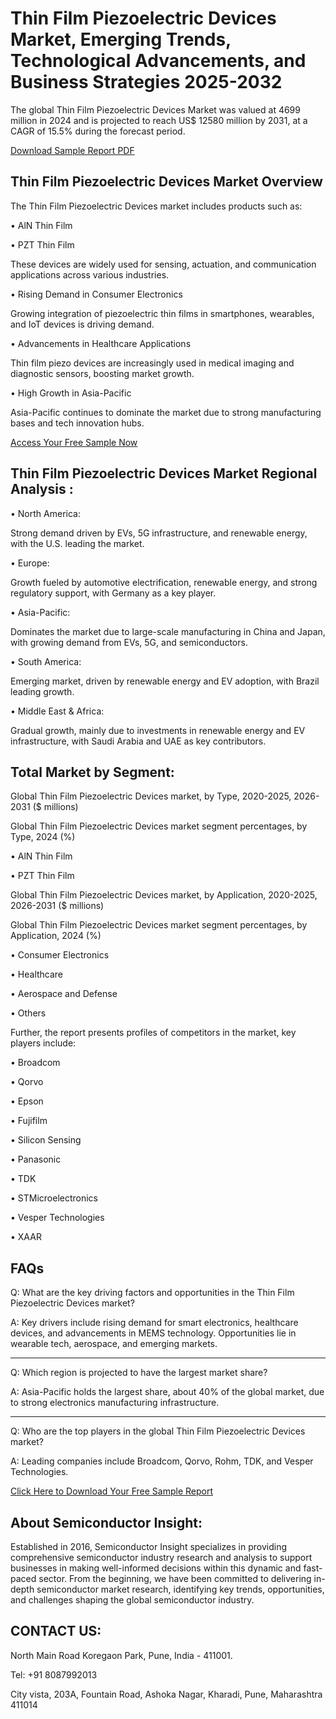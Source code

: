 <h1>Thin Film Piezoelectric Devices Market, Emerging Trends, Technological Advancements, and Business Strategies 2025-2032</h1>

The global Thin Film Piezoelectric Devices Market was valued at 4699 million in 2024 and is projected to reach US$ 12580 million by 2031, at a CAGR of 15.5% during the forecast period.

[Download Sample Report PDF](https://semiconductorinsight.com/download-sample-report/?product_id=90863)

<h2>Thin Film Piezoelectric Devices Market Overview</h2>

The Thin Film Piezoelectric Devices market includes products such as:

•	AlN Thin Film

•	PZT Thin Film

These devices are widely used for sensing, actuation, and communication applications across various industries.

•	Rising Demand in Consumer Electronics

Growing integration of piezoelectric thin films in smartphones, wearables, and IoT devices is driving demand.

•	Advancements in Healthcare Applications

Thin film piezo devices are increasingly used in medical imaging and diagnostic sensors, boosting market growth.

•	High Growth in Asia-Pacific

Asia-Pacific continues to dominate the market due to strong manufacturing bases and tech innovation hubs.

[Access Your Free Sample Now](https://semiconductorinsight.com/report/thin-film-piezoelectric-devices-market-size/)

<h2>Thin Film Piezoelectric Devices Market Regional Analysis :</h2>

•	North America:

Strong demand driven by EVs, 5G infrastructure, and renewable energy, with the U.S. leading the market.

•	Europe:

Growth fueled by automotive electrification, renewable energy, and strong regulatory support, with Germany as a key player.

•	Asia-Pacific:

Dominates the market due to large-scale manufacturing in China and Japan, with growing demand from EVs, 5G, and semiconductors.

•	South America:

Emerging market, driven by renewable energy and EV adoption, with Brazil leading growth.

•	Middle East & Africa:

Gradual growth, mainly due to investments in renewable energy and EV infrastructure, with Saudi Arabia and UAE as key contributors.

<h2>Total Market by Segment:</h2>

Global Thin Film Piezoelectric Devices market, by Type, 2020-2025, 2026-2031 ($ millions)

Global Thin Film Piezoelectric Devices market segment percentages, by Type, 2024 (%)

•	AlN Thin Film

•	PZT Thin Film

Global Thin Film Piezoelectric Devices market, by Application, 2020-2025, 2026-2031 ($ millions)

Global Thin Film Piezoelectric Devices market segment percentages, by Application, 2024 (%)

•	Consumer Electronics

•	Healthcare

•	Aerospace and Defense

•	Others

Further, the report presents profiles of competitors in the market, key players include:

•	Broadcom

•	Qorvo

•	Epson

•	Fujifilm

•	Silicon Sensing

•	Panasonic

•	TDK

•	STMicroelectronics

•	Vesper Technologies

•	XAAR

<h2>FAQs</h2>

Q: What are the key driving factors and opportunities in the Thin Film Piezoelectric Devices market?

A: Key drivers include rising demand for smart electronics, healthcare devices, and advancements in MEMS technology. Opportunities lie in wearable tech, aerospace, and emerging markets.
________________________________________
Q: Which region is projected to have the largest market share?

A: Asia-Pacific holds the largest share, about 40% of the global market, due to strong electronics manufacturing infrastructure.

________________________________________
Q: Who are the top players in the global Thin Film Piezoelectric Devices market?

A: Leading companies include Broadcom, Qorvo, Rohm, TDK, and Vesper Technologies.

[Click Here to Download Your Free Sample Report ](https://semiconductorinsight.com/download-sample-report/?product_id=90863)

<h2>About Semiconductor Insight:</h2>

Established in 2016, Semiconductor Insight specializes in providing comprehensive semiconductor industry research and analysis to support businesses in making well-informed decisions within this dynamic and fast-paced sector. From the beginning, we have been committed to delivering in-depth semiconductor market research, identifying key trends, opportunities, and challenges shaping the global semiconductor industry.

<h2>CONTACT US:</h2>

North Main Road Koregaon Park, Pune, India - 411001.

Tel: +91 8087992013

City vista, 203A, Fountain Road, Ashoka Nagar, Kharadi, Pune, Maharashtra 411014


